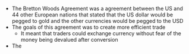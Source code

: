 - The Bretton Woods Agreement was a agreement between the US and 44 other European nations that stated that the US dollar would be pegged to gold and the other currencies would be pegged to the USD
- The goals of this agreement was to create more efficient trade
	- It meant that traders could exchange currency without fear of the money being devalued after conversion
- The 